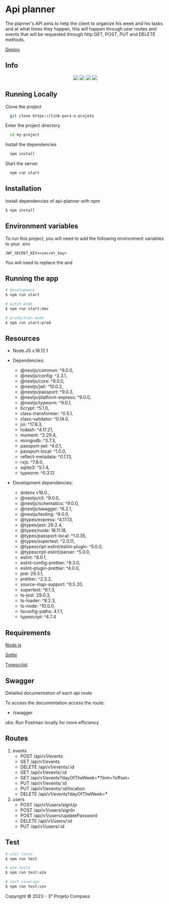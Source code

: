 # Api planner

The planner's API aims to help the client to organize his week and his tasks and at what times they happen, this will happen through user routes and events that will be requested through http GET, POST, PUT and DELETE methods.

[Deploy](https://api-planner.onrender.com)

## Info

<p align="center">
   <img src="http://img.shields.io/static/v1?label=Node&message=18.12.1&color=green&style=for-the-badge&logo=node.js"/>
   <img src="http://img.shields.io/static/v1?label=MongoDB&message=6.0.2&color=green&style=for-the-badge&logo=mongodb"/>
   <img src="http://img.shields.io/static/v1?label=express&message=4.18.2&color=blue&style=for-the-badge&logo=express"/>
   <img src="http://img.shields.io/static/v1?label=STATUS&message=CONCLUIDO&color=green&style=for-the-badge"/>
</p>

## Running Locally

Clone the project

```bash
  git clone https://link-para-o-projeto
```

Enter the project directory

```bash
  cd my-project
```

Install the dependencies

```bash
  npm install
```

Start the server

```bash
  npm run start
```

## Installation

Install dependencies of api-planner with npm

```bash
$ npm install
```

## Environment variables

To run this project, you will need to add the following environment variables to your .env

`JWT_SECRET_KEY=<secret_key>`

You will need to replace the <host> and <password>

## Running the app

```bash
# development
$ npm run start

# watch mode
$ npm run start:dev

# production mode
$ npm run start:prod
```

## Resources

- Node.JS v.18.12.1

- Dependencies:

  - @nestjs/common: ^9.0.0,
  - @nestjs/config: ^2.3.1,
  - @nestjs/core: ^9.0.0,
  - @nestjs/jwt: ^10.0.2,
  - @nestjs/passport: ^9.0.3,
  - @nestjs/platform-express: ^9.0.0,
  - @nestjs/typeorm: ^9.0.1,
  - bcrypt: ^5.1.0,
  - class-transformer: ^0.5.1,
  - class-validator: ^0.14.0,
  - joi: ^17.8.3,
  - lodash: ^4.17.21,
  - moment: ^2.29.4,
  - mongodb: ^3.7.3,
  - passport-jwt: ^4.0.1,
  - passport-local: ^1.0.0,
  - reflect-metadata: ^0.1.13,
  - rxjs: ^7.8.0,
  - sqlite3: ^5.1.4,
  - typeorm: ^0.3.12

- Development dependencies:
  - dotenv v16.0.,
  - @nestjs/cli: ^9.0.0,
  - @nestjs/schematics: ^9.0.0,
  - @nestjs/swagger: ^6.2.1,
  - @nestjs/testing: ^9.0.0,
  - @types/express: ^4.17.13,
  - @types/jest: 29.2.4,
  - @types/node: 18.11.18,
  - @types/passport-local: ^1.0.35,
  - @types/supertest: ^2.0.11,
  - @typescript-eslint/eslint-plugin: ^5.0.0,
  - @typescript-eslint/parser: ^5.0.0,
  - eslint: ^8.0.1,
  - eslint-config-prettier: ^8.3.0,
  - eslint-plugin-prettier: ^4.0.0,
  - jest: 29.3.1,
  - prettier: ^2.3.2,
  - source-map-support: ^0.5.20,
  - supertest: ^6.1.3,
  - ts-jest: 29.0.3,
  - ts-loader: ^9.2.3,
  - ts-node: ^10.0.0,
  - tsconfig-paths: 4.1.1,
  - typescript: ^4.7.4

## Requirements

[Node.js](https://nodejs.org/en/)

[Sqlite](https://www.sqlite.org/index.html)

[Typescript](https://www.typescriptlang.org/)

## Swagger

Detailed documentation of each api route

To access the documentation access the route:

- /swagger

obs: Run Postman locally for more efficiency

## Routes

1. events
   - POST /api/v1/events
   - GET /api/v1/events
   - DELETE /api/v1/events/:id
   - GET /api/v1/events/:id
   - GET /api/v1/events?dayOfTheWeek=**\***?limt=?offset=
   - PUT /api/v1/events/:id
   - PUT /api/v1/events/:id/location
   - DELETE /api/v1/events?dayOfTheWeek=**\***
2. users
   - POST /api/v1/users/signUp
   - POST /api/v1/users/signIn
   - POST /api/v1/users/updatePassword
   - DELETE /api/v1/users/:id
   - PUT /api/v1/users/:id

## Test

```bash
# unit tests
$ npm run test

# e2e tests
$ npm run test:e2e

# test coverage
$ npm run test:cov
```

Copyright :copyright: 2023 - 3° Projeto Compass
